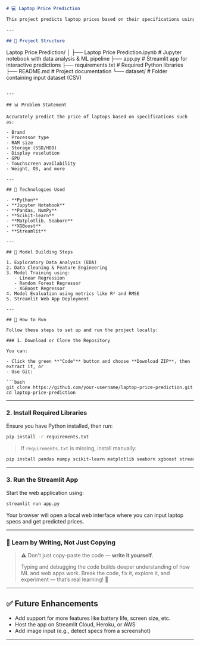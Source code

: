 ```markdown
# 💻 Laptop Price Prediction

This project predicts laptop prices based on their specifications using machine learning. It includes a full pipeline from data preprocessing and model training to deploying an interactive web app using Streamlit.

---

## 📁 Project Structure

```

Laptop Price Prediction/
│
├── Laptop Price Prediction.ipynb   # Jupyter notebook with data analysis & ML pipeline
├── app.py                          # Streamlit app for interactive predictions
├── requirements.txt                # Required Python libraries
├── README.md                       # Project documentation
└── dataset/                        # Folder containing input dataset (CSV)

````

---

## 📊 Problem Statement

Accurately predict the price of laptops based on specifications such as:

- Brand
- Processor type
- RAM size
- Storage (SSD/HDD)
- Display resolution
- GPU
- Touchscreen availability
- Weight, OS, and more

---

## 🔧 Technologies Used

- **Python**
- **Jupyter Notebook**
- **Pandas, NumPy**
- **Scikit-learn**
- **Matplotlib, Seaborn**
- **XGBoost**
- **Streamlit**

---

## 🧠 Model Building Steps

1. Exploratory Data Analysis (EDA)
2. Data Cleaning & Feature Engineering
3. Model Training using:
   - Linear Regression
   - Random Forest Regressor
   - XGBoost Regressor
4. Model Evaluation using metrics like R² and RMSE
5. Streamlit Web App Deployment

---

## 🚀 How to Run

Follow these steps to set up and run the project locally:

### 1. Download or Clone the Repository

You can:

- Click the green **"Code"** button and choose **Download ZIP**, then extract it, or
- Use Git:

```bash
git clone https://github.com/your-username/laptop-price-prediction.git
cd laptop-price-prediction
````

---

### 2. Install Required Libraries

Ensure you have Python installed, then run:

```bash
pip install -r requirements.txt
```

> If `requirements.txt` is missing, install manually:

```bash
pip install pandas numpy scikit-learn matplotlib seaborn xgboost streamlit
```

---

### 3. Run the Streamlit App

Start the web application using:

```bash
streamlit run app.py
```

Your browser will open a local web interface where you can input laptop specs and get predicted prices.

---

### 🧠 Learn by Writing, Not Just Copying

> ⚠️ Don't just copy-paste the code — **write it yourself**.
>
> Typing and debugging the code builds deeper understanding of how ML and web apps work. Break the code, fix it, explore it, and experiment — that’s real learning! 💪

---

## ✅ Future Enhancements

* Add support for more features like battery life, screen size, etc.
* Host the app on Streamlit Cloud, Heroku, or AWS
* Add image input (e.g., detect specs from a screenshot)

---

